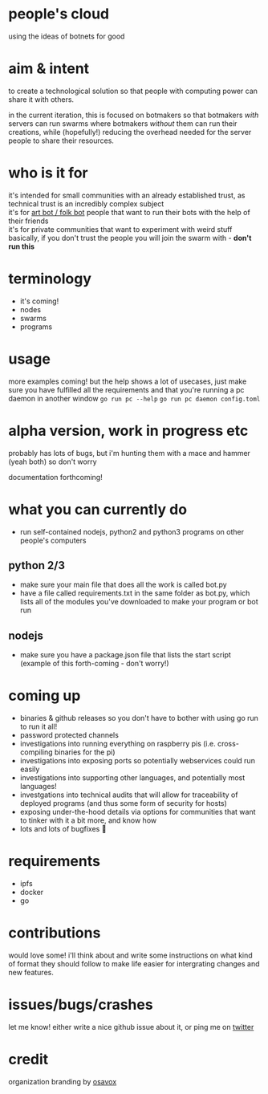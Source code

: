 # people's cloud
using the ideas of botnets for good

# aim & intent
to create a technological solution so that people with computing power can share it with others.  

in the current iteration, this is focused on botmakers so that botmakers *with* servers can run swarms where botmakers *without* them can run their creations, while (hopefully!) reducing the overhead needed for the server people to share their resources.

# who is it for
it's intended for small communities with an already established trust, as technical trust is an incredibly complex subject  
it's for [art bot / folk bot](https://youtu.be/87yiUjGnXdI) people that want to run their bots with the help of their friends  
it's for private communities that want to experiment with weird stuff    
basically, if you don't trust the people you will join the swarm with - **don't run this**


# terminology
* it's coming!
* nodes
* swarms
* programs

# usage
more examples coming! but the help shows a lot of usecases, just make sure you have fulfilled all the requirements and that you're running a pc daemon in another window
`go run pc --help`
`go run pc daemon config.toml`

# alpha version, work in progress etc

probably has lots of bugs, but i'm hunting them with a mace and hammer (yeah both) so don't worry

documentation forthcoming!

# what you can currently do
* run self-contained nodejs, python2 and python3 programs on other people's computers

## python 2/3
* make sure your main file that does all the work is called bot.py
* have a file called requirements.txt in the same folder as bot.py, which lists all of the modules you've downloaded to make your program or bot run

## nodejs
* make sure you have a package.json file that lists the start script (example of this forth-coming - don't worry!)

# coming up
* binaries & github releases so you don't have to bother with using go run to run it all!
* password protected channels
* investigations into running everything on raspberry pis (i.e. cross-compiling binaries for the pi)
* investigations into exposing ports so potentially webservices could run easily
* investigations into supporting other languages, and potentially most languages!
* investgations into technical audits that will allow for traceability of deployed programs (and thus some form of security for hosts)
* exposing under-the-hood details via options for communities that want to tinker with it a bit more, and know how
* lots and lots of bugfixes :bug:

# requirements
* ipfs
* docker
* go

# contributions
would love some! i'll think about and write some instructions on what kind of format they should follow to make life easier for intergrating changes and new features.

# issues/bugs/crashes
let me know! either write a nice github issue about it, or ping me on [twitter](https://twitter.com/cblgh)

# credit
organization branding by [osavox](https://twitter.com/osavox)
